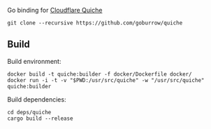 Go binding for [Cloudflare Quiche](https://github.com/cloudflare/quiche)

```
git clone --recursive https://github.com/goburrow/quiche
```

## Build

Build environment:

```
docker build -t quiche:builder -f docker/Dockerfile docker/
docker run -i -t -v "$PWD:/usr/src/quiche" -w "/usr/src/quiche" quiche:builder
```

Build dependencies:

```
cd deps/quiche
cargo build --release
```
